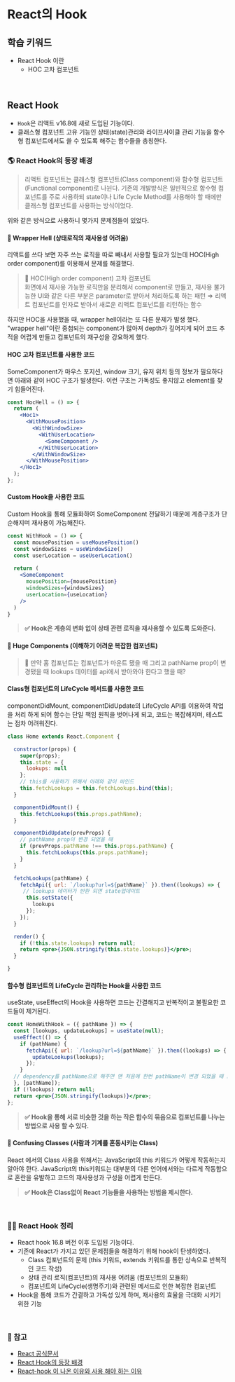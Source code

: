 # React의 Hook

## 학습 키워드

- React Hook 이란
  - HOC 고차 컴포넌트

<br/>

## React Hook

- `Hook`은 리액트 v16.8에 새로 도입된 기능이다.  
- 클래스형 컴포넌트 고유 기능인 상태(state)관리와 라이프사이클 관리 기능을 함수형 컴포넌트에서도 쓸 수 있도록 해주는 함수들을 총칭한다.

### 🌎 React Hook의 등장 배경

> 리액트 컴포넌트는 클래스형 컴포넌트(Class component)와 함수형 컴포넌트(Functional component)로 나뉜다. 기존의 개발방식은 일반적으로 함수형 컴포넌트를 주로 사용하되 state이나 Life Cycle Method를 사용해야 할 때에만 클래스형 컴포넌트를 사용하는 방식이었다.

위와 같은 방식으로 사용하니 몇가지 문제점들이 있었다.

#### 🚨 Wrapper Hell (상태로직의 재사용성 어려움)

리액트를 쓰다 보면 자주 쓰는 로직을 따로 빼내서 사용할 필요가 있는데 HOC(High order component)를 이용해서 문제를 해결했다.

> 📖 HOC(High order component) 고차 컴포넌트 <br/>
화면에서 재사용 가능한 로직만을 분리해서 component로 만들고, 재사용 불가능한 UI와 같은 다른 부분은 parameter로 받아서 처리하도록 하는 패턴
⇒ 리액트 컴포넌트를 인자로 받아서 새로운 리액트 컴포넌트를 리턴하는 함수

하지만 HOC을 사용했을 때, wrapper hell이라는 또 다른 문제가 발생 했다.
"wrapper hell"이란 중첩되는 component가 많아져 depth가 깊어지게 되어 코드 추적을 어렵게 만들고 컴포넌트의 재구성을 강요하게 했다.

#### HOC 고차 컴포넌트를 사용한 코드

SomeComponent가 마우스 포지션, window 크기, 유저 위치 등의 정보가 필요하다면 아래와 같이 HOC 구조가 발생한다. 이런 구조는 가독성도 좋지않고 element를 찾기 힘들어진다.

```jsx
const HocHell = () => {
  return (
    <Hoc1>
      <WithMousePosition>
        <WithWindowSize>
          <WithUserLocation>
            <SomeComponent />
          </WithUserLocation>
        </WithWindowSize>
      </WithMousePosition>
    </Hoc1>
  );
};
```

#### Custom Hook을 사용한 코드

Custom Hook을 통해 모듈화하여 SomeComponent 전달하기 때문에 계층구조가 단순해지며 재사용이 가능해진다.

```jsx
const WithHook = () => {
  const mousePosition = useMousePosition()
  const windowSizes = useWindowSize()
  const userLocation = useUserLocation()
  
  return (
    <SomeComponent
      mousePosition={mousePosition}
      windowSizes={windowSizes}
      userLocation={useLocation}
    />
  )
}
```

> __✅  Hook은 계층의 변화 없이 상태 관련 로직을 재사용할 수 있도록 도와준다.__

#### 🚨 Huge Components (이해하기 어려운 복잡한 컴포넌트)

> 🤔 만약 홈 컴포넌트는 컴포넌트가 마운트 됐을 때 그리고 pathName prop이 변경됐을 때 lookups 데이터를 api에서 받아와야 한다고 했을 때?

#### Class형 컴포넌트의 LifeCycle 메서드를 사용한 코드

componentDidMount, componentDidUpdate의 LifeCycle API를 이용하여 작업을 처리 하게 되어 함수는 단일 책임 원칙을 벗어나게 되고, 코드는 복잡해지며, 테스트는 점차 어려워진다.

```jsx
class Home extends React.Component {

  constructor(props) {
    super(props);
    this.state = {
      lookups: null
    };
    // this를 사용하기 위해서 아래와 같이 바인드
    this.fetchLookups = this.fetchLookups.bind(this);
  }

  componentDidMount() {
    this.fetchLookups(this.props.pathName);
  }

  componentDidUpdate(prevProps) {
    // pathName prop이 변경 되었을 때
    if (prevProps.pathName !== this.props.pathName) {
      this.fetchLookups(this.props.pathName);
    }
  }

  fetchLookups(pathName) {
    fetchApi({ url: `/lookup?url=${pathName}` }).then((lookups) => {
     // lookups 데이터가 반환 되면 state업데이트
      this.setState({
        lookups
      });
    });
  }

  render() {
    if (!this.state.lookups) return null;
    return <pre>{JSON.stringify(this.state.lookups)}</pre>;
  }

}
```

#### 함수형 컴포넌트의 LifeCycle 관리하는 Hook을 사용한 코드

useState, useEffect의 Hook을 사용하면 코드는 간결해지고 반복적이고 불필요한 코드들이 제거된다.

```jsx
const HomeWithHook = ({ pathName }) => {
  const [lookups, updateLookups] = useState(null);
  useEffect(() => {
    if (pathName) {
      fetchApi({ url: `/lookup?url=${pathName}` }).then((lookups) => {
        updateLookups(lookups);
      });
    }
  // dependency를 pathName으로 해주면 맨 처음에 한번 pathName이 변경 되었을 때 또 실행
  }, [pathName]);
  if (!lookups) return null;
  return <pre>{JSON.stringify(lookups)}</pre>;
};
```

> __✅ Hook을 통해 서로 비슷한 것을 하는 작은 함수의 묶음으로 컴포넌트를 나누는 방법으로 사용 할 수 있다.__

#### 🚨 Confusing Classes (사람과 기계를 혼동시키는 Class)

React 에서의 Class 사용을 위해서는 JavaScript의 this 키워드가 어떻게 작동하는지 알아야 한다. JavaScript의 this키워드는 대부분의 다른 언어에서와는 다르게 작동함으로 혼란을 유발하고 코드의 재사용성과 구성을 어렵게 만든다.

> __✅ Hook은 Class없이 React 기능들을 사용하는 방법을 제시한다.__

<br/>

### ✍🏻 React Hook 정리

- React hook 16.8 버전 이후 도입된 기능이다.
- 기존에 React가 가지고 있던 문제점들을 해결하기 위해 hook이 탄생하였다.
  - Class 컴포넌트의 문제 (this 키워드, extends 키워드를 통한 상속으로 반복적인 코드 작성)
  - 상태 관리 로직(컴포넌트)의 재사용 어려움 (컴포넌트의 모듈화)
  - 컴포넌트의 LifeCycle(생명주기)와 관련된 메서드로 인한 복잡한 컴포넌트
- Hook을 통해 코드가 간결하고 가독성 있게 하며, 재사용의 효율을 극대화 시키기 위한 기능

<br/>

### 🔗 참고

- [React 공식문서](https://ko.legacy.reactjs.org/docs/hooks-intro.html#motivation)
- [React Hook의 등장 배경](https://doqtqu.tistory.com/340)
- [React-hook 이 나온 이유와 사용 해야 하는 이유](https://surviveasdev.tistory.com/entry/React-hook%EC%9D%B4-%EB%82%98%EC%98%A8-%EC%9D%B4%EC%9C%A0%EC%99%80-%EC%82%AC%EC%9A%A9%ED%95%B4%EC%95%BC-%ED%95%98%EB%8A%94-%EC%9D%B4%EC%9C%A0)
